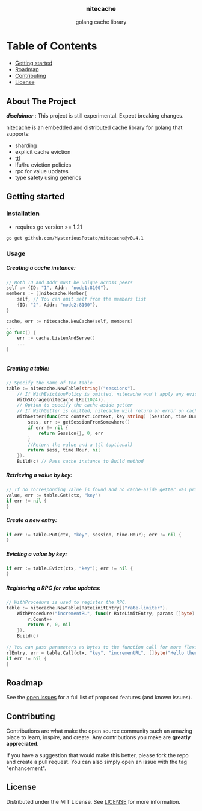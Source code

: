 <!-- PROJECT LOGO -->

<br />
<div id="readme-top" style="text-align: center">
  <!--<a href="https://github.com/MysteriousPotato/nitecache" style="display: flex; justify-content: center;">
    <img src="images/logo.png" alt="Logo" height="100">
  </a>-->
    <h3>nitecache</h3>
    golang cache library
</div>


<!-- TABLE OF CONTENTS -->

# Table of Contents
- [Getting started](#getting-started)
- [Roadmap](#roadmap)
- [Contributing](#contributing)
- [License](#license)


<!-- ABOUT THE PROJECT -->

## About The Project

***disclaimer*** : This project is still experimental. Expect breaking changes. 

nitecache is an embedded and distributed cache library for golang that supports:
- sharding
- explicit cache eviction
- ttl
- lfu/lru eviction policies
- rpc for value updates
- type safety using generics

<!-- GETTING STARTED -->

## Getting started

### Installation

- requires go version >= 1.21

```sh
go get github.com/MysteriousPotato/nitecache@v0.4.1
```

### Usage

##### Creating a cache instance:

``` go
// Both ID and Addr must be unique across peers
self := {ID: "1", Addr: "node1:8100"},
members := []nitecache.Member{
    self, // You can omit self from the members list
    {ID: "2", Addr: "node2:8100"},
}

cache, err := nitecache.NewCache(self, members)
...
go func() {
    err := cache.ListenAndServe()
    ...
}



```

##### Creating a table:

``` go
// Specify the name of the table
table := nitecache.NewTable[string]("sessions").
    // If WithEvictionPolicy is omitted, nitecache won't apply any eviction policy
    WithStorage(nitecache.LRU(1024)).
    // Option to specify the cache-aside getter
    // If WithGetter is omitted, nitecache will return an error on cache miss. 
    WithGetter(func(ctx context.Context, key string) (Session, time.Duration, error) {
        sess, err := getSessionFromSomewhere()
        if err != nil {
            return Session{}, 0, err
        }
        //Return the value and a ttl (optional)
        return sess, time.Hour, nil
    }).
    Build(c) // Pass cache instance to Build method
```

##### Retrieving a value by key:

``` go
// If no corresponding value is found and no cache-aside getter was provided, returns ErrKeyNotFound.
value, err := table.Get(ctx, "key")
if err != nil {
}
```

##### Create a new entry:

``` go
if err := table.Put(ctx, "key", session, time.Hour); err != nil {
}
```

##### Evicting a value by key:

``` go
if err := table.Evict(ctx, "key"); err != nil {
}
```

##### Registering a RPC for value updates:

``` go
// WithProcedure is used to register the RPC.
table := nitecache.NewTable[RateLimitEntry]("rate-limiter").
    WithProcedure("incrementRL", func(r RateLimitEntry, params []byte) (RateLimitEntry, time.Duration, error) {
        r.Count++
        return r, 0, nil
    }).
    Build(c)
    
// You can pass parameters as bytes to the function call for more flexibility.
rlEntry, err = table.Call(ctx, "key", "incrementRL", []byte("Hello there!)])
if err != nil {
}
```

<!-- ROADMAP -->

## Roadmap

See the [open issues](https://github.com/MysteriousPotato/nitecache/issues) for a full list of proposed features (and known issues).

<!-- CONTRIBUTING -->

## Contributing

Contributions are what make the open source community such an amazing place to learn, inspire, and create. Any contributions you make are **greatly appreciated**.

If you have a suggestion that would make this better, please fork the repo and create a pull request. You can also simply open an issue with the tag "enhancement".


<!-- LICENSE -->

## License

Distributed under the MIT License. See [LICENSE](https://github.com/MysteriousPotato/nitecache/blob/main/LICENSE) for more information.